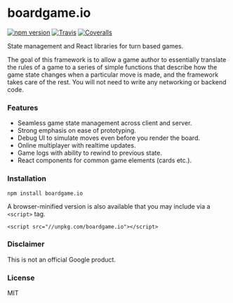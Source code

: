 # boardgame.io
[![npm version](https://badge.fury.io/js/boardgame.io.svg)](https://www.npmjs.com/package/boardgame.io)
[![Travis](https://img.shields.io/travis/google/boardgame.io/master.svg)](https://travis-ci.org/google/boardgame.io)
[![Coveralls](https://img.shields.io/coveralls/google/boardgame.io.svg)](https://coveralls.io/github/google/boardgame.io?branch=master)

State management and React libraries for turn based games.

The goal of this framework is to allow a game author to
essentially translate the rules of a game to a series of
simple functions that describe how the game state changes
when a particular move is made, and the framework takes
care of the rest. You will not need to write any
networking or backend code.

### Features

* Seamless game state management across client and server.
* Strong emphasis on ease of prototyping.
* Debug UI to simulate moves even before you render the board.
* Online multiplayer with realtime updates.
* Game logs with ability to rewind to previous state.
* React components for common game elements (cards etc.).

### Installation

```
npm install boardgame.io
```

A browser-minified version is also available that you may
include via a `<script>` tag.

```
<script src="//unpkg.com/boardgame.io"></script>
```

### Disclaimer

This is not an official Google product.

### License

MIT
